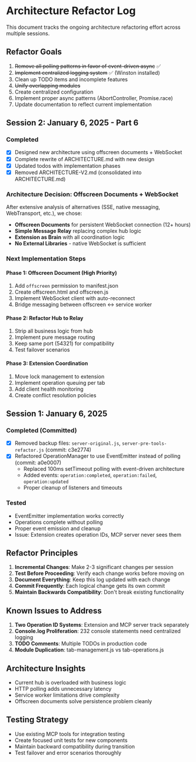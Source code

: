 # Architecture Refactor Log

This document tracks the ongoing architecture refactoring effort across multiple sessions.

## Refactor Goals
1. ~~Remove all polling patterns in favor of event-driven async~~ ✅
2. ~~Implement centralized logging system~~ ✅ (Winston installed)
3. Clean up TODO items and incomplete features
4. ~~Unify overlapping modules~~
5. Create centralized configuration
6. Implement proper async patterns (AbortController, Promise.race)
7. Update documentation to reflect current implementation

## Session 2: January 6, 2025 - Part 6

### Completed
- [x] Designed new architecture using offscreen documents + WebSocket
- [x] Complete rewrite of ARCHITECTURE.md with new design
- [x] Updated todos with implementation phases
- [x] Removed ARCHITECTURE-V2.md (consolidated into ARCHITECTURE.md)

### Architecture Decision: Offscreen Documents + WebSocket

After extensive analysis of alternatives (SSE, native messaging, WebTransport, etc.), we chose:
- **Offscreen Documents** for persistent WebSocket connection (12+ hours)
- **Simple Message Relay** replacing complex hub logic
- **Extension as Brain** with all coordination logic
- **No External Libraries** - native WebSocket is sufficient

### Next Implementation Steps

#### Phase 1: Offscreen Document (High Priority)
1. Add `offscreen` permission to manifest.json
2. Create offscreen.html and offscreen.js
3. Implement WebSocket client with auto-reconnect
4. Bridge messaging between offscreen ↔ service worker

#### Phase 2: Refactor Hub to Relay
1. Strip all business logic from hub
2. Implement pure message routing
3. Keep same port (54321) for compatibility
4. Test failover scenarios

#### Phase 3: Extension Coordination
1. Move lock management to extension
2. Implement operation queuing per tab
3. Add client health monitoring
4. Create conflict resolution policies

## Session 1: January 6, 2025

### Completed (Committed)
- [x] Removed backup files: `server-original.js`, `server-pre-tools-refactor.js` (commit: c3e2774)
- [x] Refactored OperationManager to use EventEmitter instead of polling (commit: a0e0007)
  - Replaced 100ms setTimeout polling with event-driven architecture
  - Added events: `operation:completed`, `operation:failed`, `operation:updated`
  - Proper cleanup of listeners and timeouts

### Tested
- EventEmitter implementation works correctly
- Operations complete without polling
- Proper event emission and cleanup
- Issue: Extension creates operation IDs, MCP server never sees them

## Refactor Principles
1. **Incremental Changes**: Make 2-3 significant changes per session
2. **Test Before Proceeding**: Verify each change works before moving on
3. **Document Everything**: Keep this log updated with each change
4. **Commit Frequently**: Each logical change gets its own commit
5. **Maintain Backwards Compatibility**: Don't break existing functionality

## Known Issues to Address
1. **Two Operation ID Systems**: Extension and MCP server track separately
2. **Console.log Proliferation**: 232 console statements need centralized logging
3. **TODO Comments**: Multiple TODOs in production code
4. **Module Duplication**: tab-management.js vs tab-operations.js

## Architecture Insights
- Current hub is overloaded with business logic
- HTTP polling adds unnecessary latency
- Service worker limitations drive complexity
- Offscreen documents solve persistence problem cleanly

## Testing Strategy
- Use existing MCP tools for integration testing
- Create focused unit tests for new components
- Maintain backward compatibility during transition
- Test failover and error scenarios thoroughly